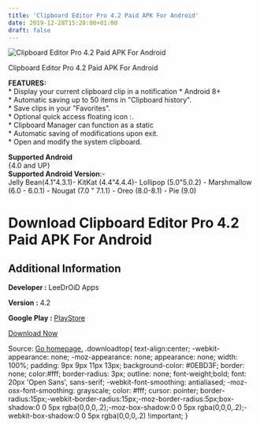 ```yaml
---
title: 'Clipboard Editor Pro 4.2 Paid APK For Android'
date: 2019-12-28T15:28:00+01:00
draft: false
---
```


![Clipboard Editor Pro 4.2 Paid APK For Android](https://i1.wp.com/apkhome.net/wp-content/uploads/2019/12/Clipboard-Editor-Pro-4.2-Paid.png "Clipboard Editor Pro 4.2 Paid APK For Android")

  

Clipboard Editor Pro 4.2 Paid APK For Android

**FEATURES:**  
\* Display your current clipboard clip in a notification \* Android 8+  
\* Automatic saving up to 50 items in "Clipboard history".  
\* Save clips in your "Favorites".  
\* Optional quick access floating icon :.  
\* Clipboard Manager can function as a static  
\* Automatic saving of modifications upon exit.  
\* Open and modify the system clipboard.

**Supported Android**  
{4.0 and UP}  
**Supported Android Version**:-  
Jelly Bean(4.1"4.3.1)- KitKat (4.4"4.4.4)- Lollipop (5.0"5.0.2) - Marshmallow (6.0 - 6.0.1) - Nougat (7.0 " 7.1.1) - Oreo (8.0-8.1) - Pie (9.0)

Download Clipboard Editor Pro 4.2 Paid APK For Android
======================================================

Additional Information
----------------------

**Developer :** LeeDrOiD Apps

**Version :** 4.2

**Google Play :** [PlayStore](https://play.google.com/store/apps/details?id=leedroiddevelopments.clipboardeditor&hl=en)

  

[Download Now](https://store4app.co/post/clipboard-editor-pro-4-2-paid-apk-for-android_1577543122)

  
Source: [Go homepage.](https://store4app.co/post/clipboard-editor-pro-4-2-paid-apk-for-android_1577543122) .downloadtop{ text-align:center; -webkit-appearance: none; -moz-appearance: none; appearance: none; width: 100%; padding: 9px 9px 11px 13px; background-color: #0EBD3F; border: none; color:#fff; border-radius: 3px; outline: none; font-weight;bold; font: 20px 'Open Sans', sans-serif; -webkit-font-smoothing: antialiased; -moz-osx-font-smoothing: grayscale; color: #fff; cursor: pointer; border-radius:15px;-webkit-border-radius:15px;-moz-border-radius:5px;box-shadow:0 0 5px rgba(0,0,0,.2);-moz-box-shadow:0 0 5px rgba(0,0,0,.2);-webkit-box-shadow:0 0 5px rgba(0,0,0,.2) !important; }